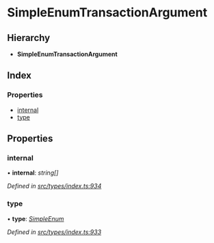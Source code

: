 # SimpleEnumTransactionArgument

## Hierarchy

* **SimpleEnumTransactionArgument**

## Index

### Properties

* [internal](simpleenumtransactionargument.md#internal)
* [type](simpleenumtransactionargument.md#type)

## Properties

### internal

• **internal**: _string\[\]_

_Defined in_ [_src/types/index.ts:934_](https://github.com/PolymathNetwork/polymesh-sdk/blob/959efb76/src/types/index.ts#L934)

### type

• **type**: [_SimpleEnum_](../enums/transactionargumenttype.md#simpleenum)

_Defined in_ [_src/types/index.ts:933_](https://github.com/PolymathNetwork/polymesh-sdk/blob/959efb76/src/types/index.ts#L933)

